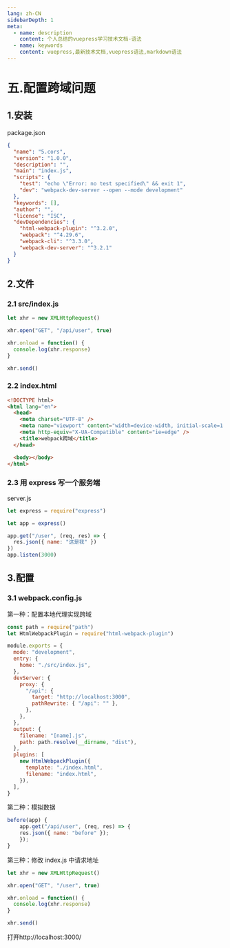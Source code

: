 ```yaml
---
lang: zh-CN
sidebarDepth: 1
meta:
  - name: description
    content: 个人总结的vuepress学习技术文档-语法
  - name: keywords
    content: vuepress,最新技术文档,vuepress语法,markdown语法
---
```


# 五.配置跨域问题

## 1.安装

package.json

```json
{
  "name": "5.cors",
  "version": "1.0.0",
  "description": "",
  "main": "index.js",
  "scripts": {
    "test": "echo \"Error: no test specified\" && exit 1",
    "dev": "webpack-dev-server --open --mode development"
  },
  "keywords": [],
  "author": "",
  "license": "ISC",
  "devDependencies": {
    "html-webpack-plugin": "^3.2.0",
    "webpack": "^4.29.6",
    "webpack-cli": "^3.3.0",
    "webpack-dev-server": "^3.2.1"
  }
}
```

## 2.文件

### 2.1 src/index.js

```js
let xhr = new XMLHttpRequest()

xhr.open("GET", "/api/user", true)

xhr.onload = function() {
  console.log(xhr.response)
}

xhr.send()
```

### 2.2 index.html

```html
<!DOCTYPE html>
<html lang="en">
  <head>
    <meta charset="UTF-8" />
    <meta name="viewport" content="width=device-width, initial-scale=1.0" />
    <meta http-equiv="X-UA-Compatible" content="ie=edge" />
    <title>webpack跨域</title>
  </head>

  <body></body>
</html>
```

### 2.3 用 express 写一个服务端

server.js

```js
let express = require("express")

let app = express()

app.get("/user", (req, res) => {
  res.json({ name: "这是我" })
})
app.listen(3000)
```

## 3.配置

### 3.1 webpack.config.js

第一种：配置本地代理实现跨域

```js
const path = require("path")
let HtmlWebpackPlugin = require("html-webpack-plugin")

module.exports = {
  mode: "development",
  entry: {
    home: "./src/index.js",
  },
  devServer: {
    proxy: {
      "/api": {
        target: "http://localhost:3000",
        pathRewrite: { "/api": "" },
      },
    },
  },
  output: {
    filename: "[name].js",
    path: path.resolve(__dirname, "dist"),
  },
  plugins: [
    new HtmlWebpackPlugin({
      template: "./index.html",
      filename: "index.html",
    }),
  ],
}
```

第二种：模拟数据

```js
before(app) {
    app.get("/api/user", (req, res) => {
    res.json({ name: "before" });
    });
}
```

第三种：修改 index.js 中请求地址

```js
let xhr = new XMLHttpRequest()

xhr.open("GET", "/user", true)

xhr.onload = function() {
  console.log(xhr.response)
}

xhr.send()
```

打开http://localhost:3000/

